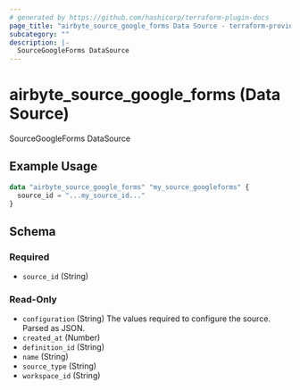 ```yaml
---
# generated by https://github.com/hashicorp/terraform-plugin-docs
page_title: "airbyte_source_google_forms Data Source - terraform-provider-airbyte"
subcategory: ""
description: |-
  SourceGoogleForms DataSource
---
```


# airbyte_source_google_forms (Data Source)

SourceGoogleForms DataSource

## Example Usage

```terraform
data "airbyte_source_google_forms" "my_source_googleforms" {
  source_id = "...my_source_id..."
}
```

<!-- schema generated by tfplugindocs -->
## Schema

### Required

- `source_id` (String)

### Read-Only

- `configuration` (String) The values required to configure the source. Parsed as JSON.
- `created_at` (Number)
- `definition_id` (String)
- `name` (String)
- `source_type` (String)
- `workspace_id` (String)
